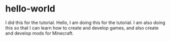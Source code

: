 # hello-world
I did this for the tutorial.
Hello, I am doing this for the tutorial. I am also doing this so that I can learn how to create and develop games, and also create and develop mods for Minecraft.
